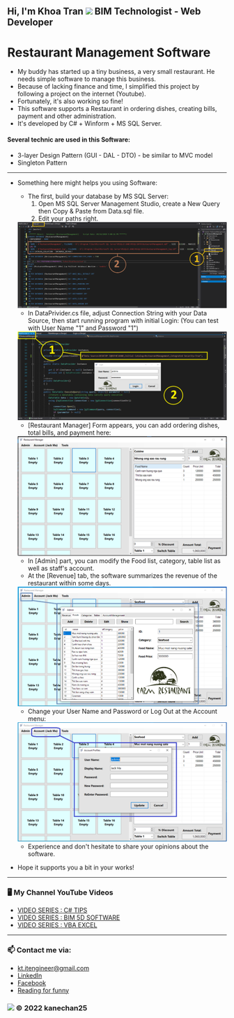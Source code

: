 ## Hi, I'm Khoa Tran <img src="https://media.giphy.com/media/hvRJCLFzcasrR4ia7z/giphy.gif" width="25px"> BIM Technologist - Web Developer 
# Restaurant Management Software
- My buddy has started up a tiny business, a very small restaurant. He needs simple software to manage this business.
- Because of lacking finance and time, I simplified this project by following a project on the internet (Youtube).
- Fortunately, it's also working so fine!
- This software supports a Restaurant in ordering dishes, creating bills, payment and other administration.
- It's developed by C# + Winform + MS SQL Server.
#### Several technic are used in this Software:
- 3-layer Design Pattern (GUI - DAL - DTO) - be similar to MVC model
- Singleton Pattern
---
- Something here might helps you using Software:
	* The first, build your database by MS SQL Server:
		1. Open MS SQL Server Management Studio, create a New Query then Copy & Paste from Data.sql file.
		2. Edit your paths right.

	<img src="https://github.com/kanechan25/Restaurant-Management-App/blob/main/img/ReadMe/create_sql.png">
  
	* In DataPrivider.cs file, adjust Connection String with your Data Source, then start running program with initial Login:
		(You can test with User Name "1" and Password "1")

	<img src="https://github.com/kanechan25/Restaurant-Management-App/blob/main/img/ReadMe/initial_run.png">
  
	* [Restaurant Manager] Form appears, you can add ordering dishes, total bills, and payment here:

	<img src="https://github.com/kanechan25/Restaurant-Management-App/blob/main/img/ReadMe/order-pages.PNG">
	
	* In [Admin] part, you can modify the Food list, category, table list as well as staff's account.
	* At the [Revenue] tab, the software summarizes the revenue of the restaurant within some days.

	<img src="https://github.com/kanechan25/Restaurant-Management-App/blob/main/img/ReadMe/admin-management.PNG">
	
	* Change your User Name and Password or Log Out at the Account menu:

	<img src="https://github.com/kanechan25/Restaurant-Management-App/blob/main/img/ReadMe/account-setting.PNG">
	
	* Experience and don't hesitate to share your opinions about the software.
- Hope it supports you a bit in your works!
---

### 🖥 My Channel YouTube Videos

<!-- YOUTUBE:START -->
- [VIDEO SERIES : C# TIPS](https://www.youtube.com/watch?v=IXaVxcmtZks&t=90s&ab_channel=BIMProgress)
- [VIDEO SERIES : BIM 5D SOFTWARE](https://www.youtube.com/playlist?list=PLJPnxfYoe9IqRw9Rt-lozInuOH0PVOBKR)
- [VIDEO SERIES : VBA EXCEL](https://www.youtube.com/playlist?list=PLJPnxfYoe9IruY9Pfd7gx1d4PIVPR3hxq)
<!-- YOUTUBE:END -->

---

### 📫 Contact me via:
- kt.itengineer@gmail.com
- [LinkedIn](https://www.linkedin.com/in/kanechan2593/)
- [Facebook](https://www.facebook.com/khoa2425/)
- [Reading for funny](https://ngoatv.blogspot.com/)
### <img src="https://github.com/kanechan25/kanechan25/blob/main/img/interface/logo_transparent_ok.png" width="25px"> © 2022 kanechan25
